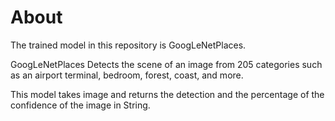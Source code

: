 # About

The trained model in this repository is GoogLeNetPlaces.<br/>

GoogLeNetPlaces Detects the scene of an image from 205 categories such as an airport terminal, bedroom, forest, coast, and more.<br/>

This model takes image and returns the detection and the percentage of the confidence of the image in String.<br/>


